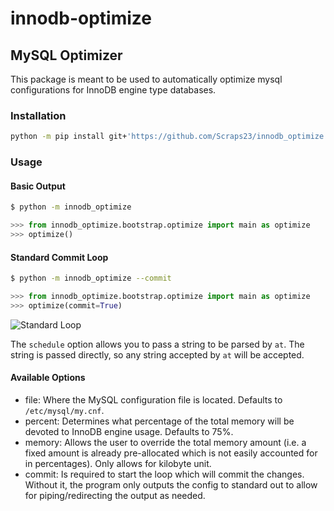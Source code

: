 # innodb-optimize
## MySQL Optimizer

This package is meant to be used to automatically optimize mysql configurations for InnoDB engine type databases.


### Installation
```bash
python -m pip install git+'https://github.com/Scraps23/innodb_optimize.git'
```

### Usage

#### Basic Output
```bash
$ python -m innodb_optimize
```

```python
>>> from innodb_optimize.bootstrap.optimize import main as optimize
>>> optimize()
```

#### Standard Commit Loop
```bash
$ python -m innodb_optimize --commit
```

```python
>>> from innodb_optimize.bootstrap.optimize import main as optimize
>>> optimize(commit=True)
```
![Standard Loop](https://user-images.githubusercontent.com/59057336/192899977-148075e7-cc93-43b1-ac3f-b318c507ec9d.PNG)

The `schedule` option allows you to pass a string to be parsed by `at`. The string is passed directly, so any string accepted by `at` will be accepted.

#### Available Options

- file: Where the MySQL configuration file is located. Defaults to `/etc/mysql/my.cnf`.
- percent: Determines what percentage of the total memory will be devoted to InnoDB engine usage. Defaults to 75%.
- memory: Allows the user to override the total memory amount (i.e. a fixed amount is already pre-allocated which is not easily accounted for in percentages). Only allows for kilobyte unit.
- commit: Is required to start the loop which will commit the changes. Without it, the program only outputs the config to standard out to allow for piping/redirecting the output as needed.
